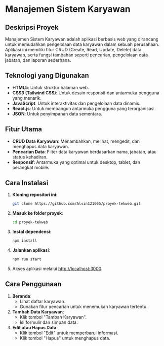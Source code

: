 # Manajemen Sistem Karyawan

## Deskripsi Proyek

Manajemen Sistem Karyawan adalah aplikasi berbasis web yang dirancang untuk memudahkan pengelolaan data karyawan dalam sebuah perusahaan. Aplikasi ini memiliki fitur CRUD (Create, Read, Update, Delete) data karyawan, serta fungsi tambahan seperti pencarian, pengelolaan data jabatan, dan laporan sederhana.

## Teknologi yang Digunakan

- **HTML5**: Untuk struktur halaman web.
- **CSS3 (Tailwind CSS)**: Untuk desain responsif dan antarmuka pengguna yang menarik.
- **JavaScript**: Untuk interaktivitas dan pengelolaan data dinamis.
- **React.js**: Untuk membangun antarmuka pengguna yang terorganisasi.
- **JSON**: Untuk penyimpanan data sementara.

## Fitur Utama

- **CRUD Data Karyawan**: Menambahkan, melihat, mengedit, dan menghapus data karyawan.
- **Pencarian Data**: Filter data karyawan berdasarkan nama, jabatan, atau status kehadiran.
- **Responsif**: Antarmuka yang optimal untuk desktop, tablet, dan perangkat mobile.

## Cara Instalasi

1. **Kloning repositori ini**:
   ```bash
   git clone https://github.com/Alvin121005/proyek-tekweb.git
   ```
2. **Masuk ke folder proyek**:
   ```bash
   cd proyek-tekweb
   ```
3. **Instal dependensi**:
   ```bash
   npm install
   ```
4. **Jalankan aplikasi**:
   ```bash
   npm run start
   ```
5. Akses aplikasi melalui [http://localhost:3000](http://localhost:3000).

## Cara Penggunaan

1. **Beranda**:
   - Lihat daftar karyawan.
   - Gunakan fitur pencarian untuk menemukan karyawan tertentu.
2. **Tambah Data Karyawan**:
   - Klik tombol "Tambah Karyawan".
   - Isi formulir dan simpan data.
3. **Edit atau Hapus Data**:
   - Klik tombol "Edit" untuk memperbarui informasi.
   - Klik tombol "Hapus" untuk menghapus data.
